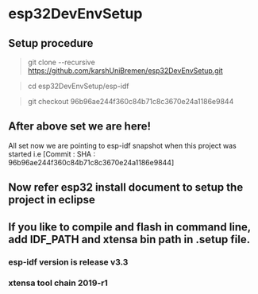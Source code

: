 # esp32DevEnvSetup

## Setup procedure

> git clone --recursive  https://github.com/karshUniBremen/esp32DevEnvSetup.git

> cd esp32DevEnvSetup/esp-idf

> git checkout 96b96ae244f360c84b71c8c3670e24a1186e9844

## After above set we are here!
All set now we are pointing to esp-idf snapshot when this project was started i.e [Commit : SHA : 96b96ae244f360c84b71c8c3670e24a1186e9844]

## Now refer esp32 install document to setup the project in eclipse

## If you like to compile and flash in command line, add IDF_PATH and xtensa bin path in .setup file.

### esp-idf version is 		release v3.3
### xtensa tool chain 		2019-r1
